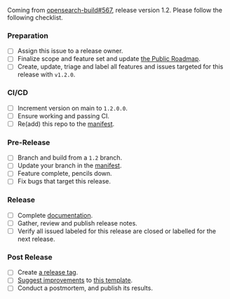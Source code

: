 Coming from [opensearch-build#567](https://github.com/opensearch-project/opensearch-build/issues/567), release version 1.2. Please follow the following checklist.

### Preparation

- [ ] Assign this issue to a release owner.
- [ ] Finalize scope and feature set and update [the Public Roadmap](https://github.com/orgs/opensearch-project/projects/1).
- [ ] Create, update, triage and label all features and issues targeted for this release with `v1.2.0`.

### CI/CD

- [ ] Increment version on main to `1.2.0.0`.
- [ ] Ensure working and passing CI.
- [ ] Re(add) this repo to the [manifest](https://github.com/opensearch-project/opensearch-build/blob/main/manifests/1.2.0).

### Pre-Release

- [ ] Branch and build from a `1.2` branch.
- [ ] Update your branch in the [manifest](https://github.com/opensearch-project/opensearch-build/blob/main/manifests/1.2.0).
- [ ] Feature complete, pencils down.
- [ ] Fix bugs that target this release.

### Release

- [ ] Complete [documentation](https://github.com/opensearch-project/documentation-website).
- [ ] Gather, review and publish release notes.
- [ ] Verify all issued labeled for this release are closed or labelled for the next release.

### Post Release

- [ ] Create [a release tag](https://github.com/opensearch-project/.github/blob/main/RELEASING.md#tagging).
- [ ] [Suggest improvements](https://github.com/opensearch-project/opensearch-build/issues/new) to [this template](https://github.com/opensearch-project/opensearch-build/meta/templates/releases/release-1.2.0.md).
- [ ] Conduct a postmortem, and publish its results.
